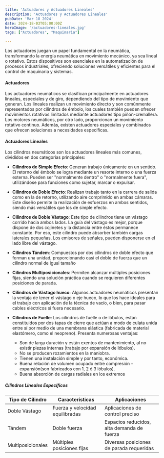 ```yaml
---
title: 'Actuadores y Actuadores Lineales'
description: 'Actuadores y Actuadores Lineales'
pubDate: 'Mar 18 2024'
date: 2024-18-03T05:00:00Z
heroImage: '/actuadores-lineales.jpg'
tags: ["Actuadores", "Maquinaria"]

---
```

Los actuadores juegan un papel fundamental en la neumática, transformando la energía neumática en movimiento mecánico, ya sea lineal o rotativo. Estos dispositivos son esenciales en la automatización de procesos industriales, ofreciendo soluciones versátiles y eficientes para el control de maquinaria y sistemas.

#### Actuadores

Los actuadores neumáticos se clasifican principalmente en actuadores lineales, especiales y de giro, dependiendo del tipo de movimiento que generan. Los lineales realizan un movimiento directo y son comúnmente representados por cilindros de émbolo, los cuales también pueden ofrecer movimientos rotativos limitados mediante actuadores tipo piñón-cremallera. Los motores neumáticos, por otro lado, proporcionan un movimiento rotativo continuo. Además, existen actuadores especiales y combinados que ofrecen soluciones a necesidades específicas​​.

#### Actuadores Lineales

Los cilindros neumáticos son los actuadores lineales más comunes, divididos en dos categorías principales:

- **Cilindros de Simple Efecto**: Generan trabajo únicamente en un sentido. El retorno del émbolo se logra mediante un resorte interno o una fuerza externa. Pueden ser "normalmente dentro" o "normalmente fuera", utilizándose para funciones como sujetar, marcar o expulsar​​.

- **Cilindros de Doble Efecto**: Realizan trabajo tanto en la carrera de salida como en la de retorno, utilizando aire comprimido en ambas cámaras. Este diseño permite la realización de esfuerzos en ambos sentidos, siendo más versátiles que los de simple efecto​​.

- **Cilindros de Doble Vástago**: Este tipo de cilindros tiene un vástago corrido hacia ambos lados. La guía del vástago es mejor, porque dispone de dos cojinetes y la distancia entre éstos permanece constante. Por eso, este cilindro puede absorber también cargas laterales pequeñas. Los emisores de señales, pueden disponerse en el lado libre del vástago​​.

- **Cilindros Tándem**: Compuestos por dos cilindros de doble efecto que forman una unidad, proporcionando casi el doble de fuerza que un cilindro normal de igual tamaño

- **Cilindros Multiposicionales**: Permiten alcanzar múltiples posiciones fijas, siendo una solución práctica cuando se requieren diferentes posiciones de parada​​.

- **Cilindros de Vástago hueco**: Algunos actuadores neumáticos presentan la ventaja de tener el vástago o eje hueco, lo que los hace ideales para el trabajo con aplicación de la técnica de vacío, o bien, para pasar cables eléctricos si fuera necesario.

- **Cilindros de Fuelle**: Los cilindros de fuelle o de lóbulos, están constituidos por dos tapas de cierre que actúan a modo de culata unida entre sí por medio de una membrana elástica (fabricada de material elastómero, como el neopreno). Presenta numerosas ventajas:
    - Son de larga duración y están exentos de mantenimiento, al no existir piezas internas (trabajo por expansión de lóbulos).
    - No se producen rozamientos en la maniobra.
    - Tienen una instalación simple y por tanto, económica.
    - Buena relación de volumen ocupado entre compresión - expansión(son fabricados con 1, 2 ó 3 lóbulos).
    - Buena absorción de cargas radiales en los extremos

##### Cilindros Lineales Específicos

| Tipo de Cilindro   | Características     | Aplicaciones   |
| ------------------ | ------------------- | -------------- |
| Doble Vástago      | Fuerza y velocidad equilibradas | Aplicaciones de control preciso |
| Tándem | Doble fuerza | Espacios reducidos, alta demanda de fuerza |
| Multiposicionales | Múltiples posiciones fijas | Diversas posiciones de parada requeridas |
